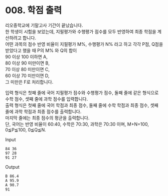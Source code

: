 # 008. 학점 출력

리오중학교에 기말고사 기간이 끝났습니다.   
한 학생이 시험을 보았는데, 지필평가와 수행평가 점수를 모두 반영하여 최종 학점을 계산하려고 합니다.   
어떤 과목의 점수 반영 비율이 지필평가 M%, 수행평가 N% 라고 하고 각각 P점, Q점을 받았다고 했을 때 P의 M% 와 Q의 합이   
90 이상 100 이하면 A,   
80 이상 90 미만이면 B,   
70 이상 80 미만이면 C,   
60 이상 70 미만이면 D,   
그 미만은 F로 처리합니다.   
   
입력 형식은 첫째 줄에 국어 지필평가 점수와 수행평가 점수, 둘째 줄에 같은 형식으로 수학 점수, 셋째 줄에 과학 점수를 입력합니다.   
출력 형식은 첫째 줄에 국어 학점과 최종 점수, 둘째 줄에 수학 학점과 최종 점수, 셋째 줄에 과학 학점과 최종 점수를 출력합니다.   
마지막 줄에는 최종 점수의 평균을 출력합니다.   
단, 국어는 반영 비율이 60:40, 수학은 70:30, 과학은 70:30 이며, M+N=100, 0≦P≦100, 0≦Q≦N.   
   
Input
```
84 36
97 28
91 27
```
Output
```
B 86.4
A 95.9
A 90.7
91
```